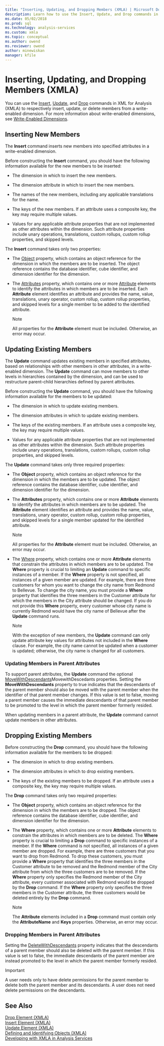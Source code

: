 ```yaml
---
title: "Inserting, Updating, and Dropping Members (XMLA) | Microsoft Docs"
description: Learn how to use the Insert, Update, and Drop commands in XML for Analysis (XMLA) to respectively insert, update, or delete members from a write-enabled dimension.
ms.date: 05/02/2018
ms.prod: sql
ms.technology: analysis-services
ms.custom: xmla
ms.topic: conceptual
ms.author: owend
ms.reviewer: owend
author: minewiskan
manager: kfile
---
```

# Inserting, Updating, and Dropping Members (XMLA)
  You can use the [Insert](../xmla/xml-elements-commands/insert-element-xmla.md), [Update](../xmla/xml-elements-commands/update-element-xmla.md), and [Drop](../xmla/xml-elements-commands/drop-element-xmla.md) commands in XML for Analysis (XMLA) to respectively insert, update, or delete members from a write-enabled dimension. For more information about write-enabled dimensions, see [Write-Enabled Dimensions](../../analysis-services/multidimensional-models-olap-logical-dimension-objects/write-enabled-dimensions.md).  
  
## Inserting New Members  
 The **Insert** command inserts new members into specified attributes in a write-enabled dimension.  
  
 Before constructing the **Insert** command, you should have the following information available for the new members to be inserted:  
  
-   The dimension in which to insert the new members.  
  
-   The dimension attribute in which to insert the new members.  
  
-   The names of the new members, including any applicable translations for the name.  
  
-   The keys of the new members. If an attribute uses a composite key, the key may require multiple values.  
  
-   Values for any applicable attribute properties that are not implemented as other attributes within the dimension. Such attribute properties include unary operations, translations, custom rollups, custom rollup properties, and skipped levels.  
  
 The **Insert** command takes only two properties:  
  
-   The [Object](../xmla/xml-elements-properties/object-element-xmla.md) property, which contains an object reference for the dimension in which the members are to be inserted. The object reference contains the database identifier, cube identifier, and dimension identifier for the dimension.  
  
-   The [Attributes](../xmla/xml-elements-properties/attributes-element-xmla.md) property, which contains one or more [Attribute](../xmla/xml-elements-properties/attribute-element-xmla.md) elements to identify the attributes in which members are to be inserted. Each **Attribute** element identifies an attribute and provides the name, value, translations, unary operator, custom rollup, custom rollup properties, and skipped levels for a single member to be added to the identified attribute.  
  
    > [!NOTE]  
    >  All properties for the **Attribute** element must be included. Otherwise, an error may occur.  
  
## Updating Existing Members  
 The **Update** command updates existing members in specified attributes, based on relationships with other members in other attributes, in a write-enabled dimension. The **Update** command can move members to other levels in hierarchies contained by the dimension, and can be used to restructure parent-child hierarchies defined by parent attributes.  
  
 Before constructing the **Update** command, you should have the following information available for the members to be updated:  
  
-   The dimension in which to update existing members.  
  
-   The dimension attributes in which to update existing members.  
  
-   The keys of the existing members. If an attribute uses a composite key, the key may require multiple values.  
  
-   Values for any applicable attribute properties that are not implemented as other attributes within the dimension. Such attribute properties include unary operations, translations, custom rollups, custom rollup properties, and skipped levels.  
  
 The **Update** command takes only three required properties:  
  
-   The **Object** property, which contains an object reference for the dimension in which the members are to be updated. The object reference contains the database identifier, cube identifier, and dimension identifier for the dimension.  
  
-   The **Attributes** property, which contains one or more **Attribute** elements to identify the attributes in which members are to be updated. The **Attribute** element identifies an attribute and provides the name, value, translations, unary operator, custom rollup, custom rollup properties, and skipped levels for a single member updated for the identified attribute.  
  
    > [!NOTE]  
    >  All properties for the **Attribute** element must be included. Otherwise, an error may occur.  
  
-   The [Where](../xmla/xml-elements-properties/where-element-xmla.md) property, which contains one or more **Attribute** elements that constrain the attributes in which members are to be updated. The **Where** property is crucial to limiting an **Update** command to specific instances of a member. If the **Where** property is not specified, all instances of a given member are updated. For example, there are three customers for whom you want to change the city name from Redmond to Bellevue. To change the city name, you must provide a **Where** property that identifies the three members in the Customer attribute for which the members in the City attribute should be changed. If you do not provide this **Where** property, every customer whose city name is currently Redmond would have the city name of Bellevue after the **Update** command runs.  
  
    > [!NOTE]  
    >  With the exception of new members, the **Update** command can only update attribute key values for attributes not included in the **Where** clause. For example, the city name cannot be updated when a customer is updated; otherwise, the city name is changed for all customers.  
  
### Updating Members in Parent Attributes  
 To support parent attributes, the **Update** command the optional [MoveWithDescendants](../xmla/xml-elements-properties/movewithdescendants-element-xmla.md)MovewithDescedants properties. Setting the **MoveWithDescendants** property to true indicates that the descendants of the parent member should also be moved with the parent member when the identifier of that parent member changes. If this value is set to false, moving a parent member causes the immediate descendants of that parent member to be promoted to the level in which the parent member formerly resided.  
  
 When updating members in a parent attribute, the **Update** command cannot update members in other attributes.  
  
## Dropping Existing Members  
 Before constructing the **Drop** command, you should have the following information available for the members to be dropped:  
  
-   The dimension in which to drop existing members.  
  
-   The dimension attributes in which to drop existing members.  
  
-   The keys of the existing members to be dropped. If an attribute uses a composite key, the key may require multiple values.  
  
 The **Drop** command takes only two required properties:  
  
-   The **Object** property, which contains an object reference for the dimension in which the members are to be dropped. The object reference contains the database identifier, cube identifier, and dimension identifier for the dimension.  
  
-   The **Where** property, which contains one or more **Attribute** elements to constrain the attributes in which members are to be deleted. The **Where** property is crucial to limiting a **Drop** command to specific instances of a member. If the **Where** command is not specified, all instances of a given member are dropped. For example, there are three customers that you want to drop from Redmond. To drop these customers, you must provide a **Where** property that identifies the three members in the Customer attribute to be removed and the Redmond member of the City attribute from which the three customers are to be removed. If the **Where** property only specifies the Redmond member of the City attribute, every customer associated with Redmond would be dropped by the **Drop** command. If the **Where** property only specifies the three members in the Customer attribute, the three customers would be deleted entirely by the **Drop** command.  
  
    > [!NOTE]  
    >  The **Attribute** elements included in a **Drop** command must contain only the **AttributeName** and **Keys** properties. Otherwise, an error may occur.  
  
### Dropping Members in Parent Attributes  
 Setting the [DeleteWithDescendants](../xmla/xml-elements-properties/deletewithdescendants-element-xmla.md) property indicates that the descendants of a parent member should also be deleted with the parent member. If this value is set to false, the immediate descendants of the parent member are instead promoted to the level in which the parent member formerly resided.  
  
> [!IMPORTANT]  
>  A user needs only to have delete permissions for the parent member to delete both the parent member and its descendants. A user does not need delete permissions on the descendants.  
  
## See Also  
 [Drop Element &#40;XMLA&#41;](../xmla/xml-elements-commands/drop-element-xmla.md)   
 [Insert Element &#40;XMLA&#41;](../xmla/xml-elements-commands/insert-element-xmla.md)   
 [Update Element &#40;XMLA&#41;](../xmla/xml-elements-commands/update-element-xmla.md)   
 [Defining and Identifying Objects &#40;XMLA&#41;](../../analysis-services/multidimensional-models-scripting-language-assl-xmla/defining-and-identifying-objects-xmla.md)   
 [Developing with XMLA in Analysis Services](../../analysis-services/multidimensional-models-scripting-language-assl-xmla/developing-with-xmla-in-analysis-services.md)  
  
